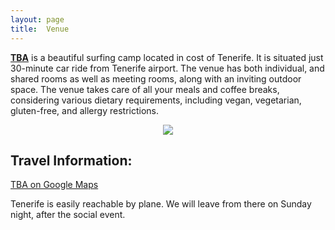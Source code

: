 ```yaml
---
layout: page
title:  Venue
---
```



[**TBA**](https://TBA) is a beautiful surfing camp located in cost of Tenerife. It is situated just 30-minute car ride from Tenerife airport. The venue has both individual, and shared rooms as well as meeting rooms, along with an inviting outdoor space. The venue takes care of all your meals and coffee breaks, considering various dietary requirements, including vegan, vegetarian, gluten-free, and allergy restrictions.



<center>
<img src="/assets/images/background/b4.jpg" style="max-width: 600px;"/>
</center>


## Travel Information:

[TBA on Google Maps](https://maps.app.goo.gl/swrR8i11xKtXHt8w8)

Tenerife is easily reachable by plane. We will leave from there on Sunday night, after the social event.